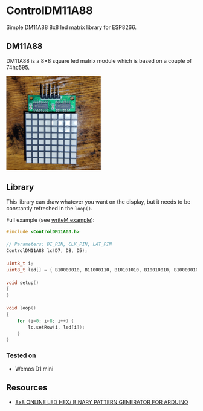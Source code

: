 # ControlDM11A88
Simple DM11A88 8x8 led matrix library for ESP8266.

## DM11A88
DM11A88 is a 8×8 square led matrix module which is based on a couple of 74hc595.

<a href="docs/dm11a88-top-view.jpg?raw=1"><img alt="DM11A88 top view photo" src="docs/dm11a88-top-view.jpg" width="250" /></a>

## Library
This library can draw whatever you want on the display, but it needs to be constantly refreshed in the `loop()`.

Full example (see [writeM example](examples/writeM/)):

```cpp
#include <ControlDM11A88.h>

// Parameters: DI_PIN, CLK_PIN, LAT_PIN
ControlDM11A88 lc(D7, D8, D5);

uint8_t i;
uint8_t led[] = { B10000010, B11000110, B10101010, B10010010, B10000010, B10000010, B10000010, B10000010 };

void setup()
{
}

void loop()
{
    for (i=0; i<8; i++) {
        lc.setRow(i, led[i]);
    }
}
```

### Tested on

* Wemos D1 mini

## Resources

* [8x8 ONLINE LED HEX/ BINARY PATTERN GENERATOR FOR ARDUINO](https://www.riyas.org/2013/12/online-led-matrix-font-generator-with.html)
